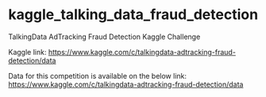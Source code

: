 # kaggle_talking_data_fraud_detection
TalkingData AdTracking Fraud Detection Kaggle Challenge

Kaggle link:
https://www.kaggle.com/c/talkingdata-adtracking-fraud-detection/data


Data for this competition is available on the below link:
https://www.kaggle.com/c/talkingdata-adtracking-fraud-detection/data
